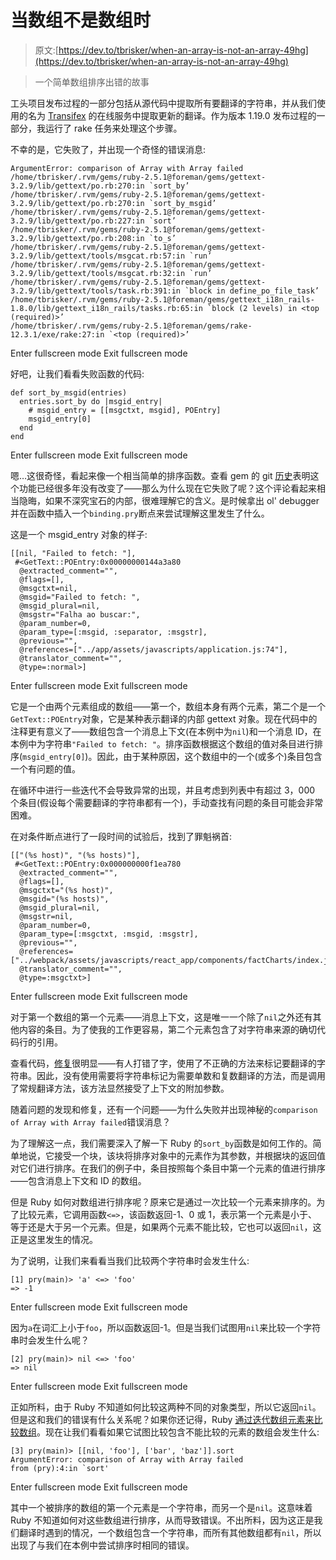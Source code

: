 # 当数组不是数组时

> 原文:[https://dev.to/tbrisker/when-an-array-is-not-an-array-49hg](https://dev.to/tbrisker/when-an-array-is-not-an-array-49hg)

> 一个简单数组排序出错的故事

工头项目发布过程的一部分包括从源代码中提取所有要翻译的字符串，并从我们使用的名为 [Transifex](https://www.transifex.com/) 的在线服务中提取更新的翻译。作为版本 1.19.0 发布过程的一部分，我运行了 rake 任务来处理这个步骤。

不幸的是，它失败了，并出现一个奇怪的错误消息:

```
ArgumentError: comparison of Array with Array failed
/home/tbrisker/.rvm/gems/ruby-2.5.1@foreman/gems/gettext-3.2.9/lib/gettext/po.rb:270:in `sort_by’
/home/tbrisker/.rvm/gems/ruby-2.5.1@foreman/gems/gettext-3.2.9/lib/gettext/po.rb:270:in `sort_by_msgid’
/home/tbrisker/.rvm/gems/ruby-2.5.1@foreman/gems/gettext-3.2.9/lib/gettext/po.rb:227:in `sort’
/home/tbrisker/.rvm/gems/ruby-2.5.1@foreman/gems/gettext-3.2.9/lib/gettext/po.rb:208:in `to_s’
/home/tbrisker/.rvm/gems/ruby-2.5.1@foreman/gems/gettext-3.2.9/lib/gettext/tools/msgcat.rb:57:in `run’
/home/tbrisker/.rvm/gems/ruby-2.5.1@foreman/gems/gettext-3.2.9/lib/gettext/tools/msgcat.rb:32:in `run’
/home/tbrisker/.rvm/gems/ruby-2.5.1@foreman/gems/gettext-3.2.9/lib/gettext/tools/task.rb:391:in `block in define_po_file_task’
/home/tbrisker/.rvm/gems/ruby-2.5.1@foreman/gems/gettext_i18n_rails-1.8.0/lib/gettext_i18n_rails/tasks.rb:65:in `block (2 levels) in <top (required)>’
/home/tbrisker/.rvm/gems/ruby-2.5.1@foreman/gems/rake-12.3.1/exe/rake:27:in `<top (required)>’ 
```

Enter fullscreen mode Exit fullscreen mode

好吧，让我们看看失败函数的代码:

```
def sort_by_msgid(entries)
  entries.sort_by do |msgid_entry|
    # msgid_entry = [[msgctxt, msgid], POEntry]
    msgid_entry[0]
  end
end 
```

Enter fullscreen mode Exit fullscreen mode

嗯…这很奇怪，看起来像一个相当简单的排序函数。查看 gem 的 git [历史](https://github.com/ruby-gettext/gettext/blame/master/lib/gettext/po.rb#L268)表明这个功能已经很多年没有改变了——那么为什么现在它失败了呢？这个评论看起来相当隐晦，如果不深究宝石的内部，很难理解它的含义。是时候拿出 ol' debugger 并在函数中插入一个`binding.pry`断点来尝试理解这里发生了什么。

这是一个 msgid_entry 对象的样子:

```
[[nil, "Failed to fetch: "],
 #<GetText::POEntry:0x00000000144a3a80
  @extracted_comment="",
  @flags=[],
  @msgctxt=nil,
  @msgid="Failed to fetch: ",
  @msgid_plural=nil,
  @msgstr="Falha ao buscar:",
  @param_number=0,
  @param_type=[:msgid, :separator, :msgstr],
  @previous="",
  @references=["../app/assets/javascripts/application.js:74"],
  @translator_comment="",
  @type=:normal>] 
```

Enter fullscreen mode Exit fullscreen mode

它是一个由两个元素组成的数组——第一个，数组本身有两个元素，第二个是一个`GetText::POEntry`对象，它是某种表示翻译的内部 gettext 对象。现在代码中的注释更有意义了——数组包含一个消息上下文(在本例中为`nil`)和一个消息 ID，在本例中为字符串`"Failed to fetch: "`。排序函数根据这个数组的值对条目进行排序(`msgid_entry[0]`)。因此，由于某种原因，这个数组中的一个(或多个)条目包含一个有问题的值。

在循环中进行一些迭代不会导致异常的出现，并且考虑到列表中有超过 3，000 个条目(假设每个需要翻译的字符串都有一个)，手动查找有问题的条目可能会非常困难。

在对条件断点进行了一段时间的试验后，找到了罪魁祸首:

```
[["(%s host)", "(%s hosts)"],
 #<GetText::POEntry:0x000000000f1ea780
  @extracted_comment="",
  @flags=[],
  @msgctxt="(%s host)",
  @msgid="(%s hosts)",
  @msgid_plural=nil,
  @msgstr=nil,
  @param_number=0,
  @param_type=[:msgctxt, :msgid, :msgstr],
  @previous="",
  @references=["../webpack/assets/javascripts/react_app/components/factCharts/index.js:86"],
  @translator_comment="",
  @type=:msgctxt>] 
```

Enter fullscreen mode Exit fullscreen mode

对于第一个数组的第一个元素——消息上下文，这是唯一一个除了`nil`之外还有其他内容的条目。为了使我的工作更容易，第二个元素包含了对字符串来源的确切代码行的引用。

查看代码，[修复](https://github.com/theforeman/foreman/pull/5860/files#diff-e44063a1ea27ac907ae659670db4eb54R86)很明显——有人打错了字，使用了不正确的方法来标记要翻译的字符串。因此，没有使用需要将字符串标记为需要单数和复数翻译的方法，而是调用了常规翻译方法，该方法显然接受了上下文的附加参数。

随着问题的发现和修复，还有一个问题——为什么失败并出现神秘的`comparison of Array with Array failed`错误消息？

为了理解这一点，我们需要深入了解一下 Ruby 的`sort_by`函数是如何工作的。简单地说，它接受一个块，该块将排序对象中的元素作为其参数，并根据块的返回值对它们进行排序。在我们的例子中，条目按照每个条目中第一个元素的值进行排序——包含消息上下文和 ID 的数组。

但是 Ruby 如何对数组进行排序呢？原来它是通过一次比较一个元素来排序的。为了比较元素，它调用函数`<=>`，该函数返回-1、0 或 1，表示第一个元素是小于、等于还是大于另一个元素。但是，如果两个元素不能比较，它也可以返回`nil`，这正是这里发生的情况。

为了说明，让我们来看看当我们比较两个字符串时会发生什么:

```
[1] pry(main)> 'a' <=> 'foo'
=> -1 
```

Enter fullscreen mode Exit fullscreen mode

因为`a`在词汇上小于`foo`，所以函数返回-1。但是当我们试图用`nil`来比较一个字符串时会发生什么呢？

```
[2] pry(main)> nil <=> 'foo'
=> nil 
```

Enter fullscreen mode Exit fullscreen mode

正如所料，由于 Ruby 不知道如何比较这两种不同的对象类型，所以它返回`nil`。但是这和我们的错误有什么关系呢？如果你还记得，Ruby [通过迭代数组元素来比较数组](https://docs.ruby-lang.org/en/2.5.0/Array.html#method-i-3C-3D-3E)。现在让我们看看如果它试图比较包含不能比较的元素的数组会发生什么:

```
[3] pry(main)> [[nil, 'foo'], ['bar', 'baz']].sort
ArgumentError: comparison of Array with Array failed
from (pry):4:in `sort' 
```

Enter fullscreen mode Exit fullscreen mode

其中一个被排序的数组的第一个元素是一个字符串，而另一个是`nil`。这意味着 Ruby 不知道如何对这些数组进行排序，从而导致错误。不出所料，因为这正是我们翻译时遇到的情况，一个数组包含一个字符串，而所有其他数组都有`nil`，所以出现了与我们在本例中尝试排序时相同的错误。